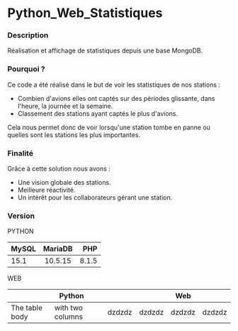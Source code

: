 # Python_Web_Statistiques
### Description
Réalisation et affichage de statistiques depuis une base MongoDB.
### Pourquoi ?
Ce code a été réalisé dans le but de voir les statistiques de nos stations : 
* Combien d'avions elles ont captés sur des périodes glissante, dans l'heure, la journée et la semaine.
* Classement des stations ayant captés le plus d'avions.

Cela nous permet donc de voir lorsqu'une station tombe en panne ou quelles sont les stations les plus importantes.

### Finalité
Grâce à cette solution nous avons :
* Une vision globale des stations.
* Meilleure réactivité.
* Un intérêt pour les collaborateurs gérant une station.

### Version
PYTHON 

| MySQL        | MariaDB           | PHP  |
| ------------- |:-------------:| -----:|
| 15.1      | 10.5.15 | 8.1.5 |

WEB  

<table>
    <thead>
        <tr>
            <th colspan="3">Python</th>
            <th colspan="3">Web</th>
        </tr>
    </thead>
    <tbody>
        <tr>
            <td>The table body</td>
            <td>with two columns</td>
            <td>dzdzdz</td>
            <td>dzdzdz</td>
            <td>dzdzdz</td>
            <td>dzdzdz</td>
        </tr>
    </tbody>
</table>
